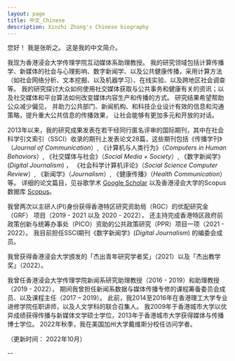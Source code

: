 ```yaml
---
layout: page
title: 中文_Chinese
description: Xinzhi Zhang's Chinese biography 
---
```



您好！ 我是张昕之。 这是我的中文简介。 

我现为香港浸会大学传理学院互动媒体系助理教授。 我的研究领域包括计算传播学、新媒体的社会与心理影响、数字新闻学、以及公共健康传播，采用计算方法（如社会网络分析、文本挖掘、以及机器学习）、在线实验、以及跨地区社会调查等。 我的研究探讨大众如何使用社交媒体获取与公共事务和健康有关的资讯；以及社交媒体和平台算法如何改变媒体内容生产和传播的方式。 研究结果希望帮助公众减少偏见， 并助力公共部门、新闻机构、和科技企业设计有效的信息和沟通策略，提升重大公共信息的传播效果， 让社会能够有更加多元和开放的对话。 

2013年以来，我的研究成果发表在若干经同行匿名评审的国际期刊，其中在社会科学引文索引（SSCI）收录的期刊上发表论文28篇，这些期刊包括《传播学刊》（*Journal of Communication*）, 《计算机与人类行为》（*Computers in Human Behaviors*）, 《社交媒体与社会》（*Social Media + Society*）, 《数字新闻学》(*Digital Journalism*) ， 《社会科学计算机评论》（*Social Science Computer Review*）, 《新闻学》（*Journalism*）, 《健康传播》（*Health Communication*）等。 详细的论文篇目，见谷歌学术 [Google Scholar](https://scholar.google.com.hk/citations?user=iOFeIDIAAAAJ&hl=en) 以及香港浸会大学的Scopus数据库 [Scopus](https://scholars.hkbu.edu.hk/en/persons/xinzhi-zhang-11)。 

我曾两次以主研人(PI)身份获得香港特区研究资助局（RGC）的优配研究金（GRF） 项目（2019 - 2021 以及 2020 - 2022）， 还主持完成香港特区政府前政策创新与统筹办事处（PICO）资助的公共政策研究（PPR）项目一项（2021 - 2022）。 我目前担任SSCI期刊《数字新闻学》(*Digital Journalism*) 的编委会成员。

我曾获得香港浸会大学颁发的「杰出青年研究学者奖」（2021）以及「杰出教学奖」（2022）。 

我曾任香港浸会大学传理学院新闻系研究助理教授（2016 - 2019）和助理教授（2019 - 2022）， 期间我曾担任新闻系数据与媒体传播专修的课程筹备委员会成员、以及课程主任（2017 – 2019）。 此前，我2014至2016年在香港理工大学专业进修学院任职讲师，以及人文学科的联合召集人。 我2009年于香港城市大学以优异成绩获得传播与新媒体文学硕士学位，2013年于香港城市大学获得媒体与传播博士学位。 2022年秋季，我在美国加州大学戴维斯分校任访问学者。 

（更新时间： 2022年10月） 


--
